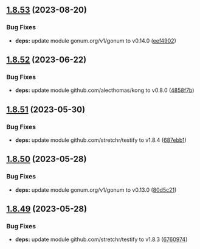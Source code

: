 ## [1.8.53](https://github.com/dds/aoc2019/compare/v1.8.52...v1.8.53) (2023-08-20)


### Bug Fixes

* **deps:** update module gonum.org/v1/gonum to v0.14.0 ([eef4902](https://github.com/dds/aoc2019/commit/eef4902cb1d47719e4b2c70ec418d5acf85b98e9))



## [1.8.52](https://github.com/dds/aoc2019/compare/v1.8.51...v1.8.52) (2023-06-22)


### Bug Fixes

* **deps:** update module github.com/alecthomas/kong to v0.8.0 ([4858f7b](https://github.com/dds/aoc2019/commit/4858f7b0923dcfebe826f7379dca2ef2ba6c015a))



## [1.8.51](https://github.com/dds/aoc2019/compare/v1.8.50...v1.8.51) (2023-05-30)


### Bug Fixes

* **deps:** update module github.com/stretchr/testify to v1.8.4 ([687ebb1](https://github.com/dds/aoc2019/commit/687ebb1ff16aab12fd73d6b5536da71b28baf363))



## [1.8.50](https://github.com/dds/aoc2019/compare/v1.8.49...v1.8.50) (2023-05-28)


### Bug Fixes

* **deps:** update module gonum.org/v1/gonum to v0.13.0 ([80d5c21](https://github.com/dds/aoc2019/commit/80d5c210c52d7f856bb8701878e036e4fa9ca88a))



## [1.8.49](https://github.com/dds/aoc2019/compare/v1.8.48...v1.8.49) (2023-05-28)


### Bug Fixes

* **deps:** update module github.com/stretchr/testify to v1.8.3 ([6760974](https://github.com/dds/aoc2019/commit/676097457bc995e5f2eaf27fce7074fb37d7fc6a))



